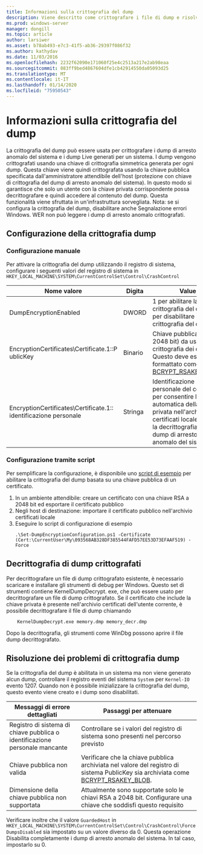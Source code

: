 ```yaml
---
title: Informazioni sulla crittografia del dump
description: Viene descritto come crittografare i file di dump e risolvere i problemi di crittografia.
ms.prod: windows-server
manager: dongill
ms.topic: article
author: larsiwer
ms.asset: b78ab493-e7c3-41f5-ab36-29397f086f32
ms.author: kathydav
ms.date: 11/03/2016
ms.openlocfilehash: 2232f62090e171060f25e4c2513a217e2ab98eaa
ms.sourcegitcommit: 083ff9bed4867604dfe1cb42914550da05093d25
ms.translationtype: MT
ms.contentlocale: it-IT
ms.lasthandoff: 01/14/2020
ms.locfileid: "75950543"
---
```

# <a name="about-dump-encryption"></a>Informazioni sulla crittografia del dump
La crittografia del dump può essere usata per crittografare i dump di arresto anomalo del sistema e i dump Live generati per un sistema. I dump vengono crittografati usando una chiave di crittografia simmetrica generata per ogni dump. Questa chiave viene quindi crittografata usando la chiave pubblica specificata dall'amministratore attendibile dell'host (protezione con chiave di crittografia del dump di arresto anomalo del sistema). In questo modo si garantisce che solo un utente con la chiave privata corrispondente possa decrittografare e quindi accedere al contenuto del dump. Questa funzionalità viene sfruttata in un'infrastruttura sorvegliata.
Nota: se si configura la crittografia del dump, disabilitare anche Segnalazione errori Windows. WER non può leggere i dump di arresto anomalo crittografati.

## <a name="configuring-dump-encryption"></a>Configurazione della crittografia dump
### <a name="manual-configuration"></a>Configurazione manuale
Per attivare la crittografia del dump utilizzando il registro di sistema, configurare i seguenti valori del registro di sistema in `HKEY_LOCAL_MACHINE\SYSTEM\CurrentControlSet\Control\CrashControl`

| Nome valore | Digita | Value |
| ---------- | ---- | ----- |
| DumpEncryptionEnabled | DWORD | 1 per abilitare la crittografia del dump, 0 per disabilitare la crittografia del dump |
| EncryptionCertificates\Certificate.1::P ublicKey | Binario | Chiave pubblica (RSA, 2048 bit) da usare per la crittografia dei dump. Questo deve essere formattato come [BCRYPT_RSAKEY_BLOB](https://msdn.microsoft.com/library/windows/desktop/aa375531(v=vs.85).aspx). |
| EncryptionCertificates\Certificate.1:: identificazione personale | Stringa | Identificazione personale del certificato per consentire la ricerca automatica della chiave privata nell'archivio certificati locale durante la decrittografia di un dump di arresto anomalo del sistema. |


### <a name="configuration-using-script"></a>Configurazione tramite script
Per semplificare la configurazione, è disponibile uno [script di esempio](https://github.com/Microsoft/Virtualization-Documentation/tree/live/hyperv-tools/DumpEncryption) per abilitare la crittografia del dump basata su una chiave pubblica di un certificato.

1. In un ambiente attendibile: creare un certificato con una chiave RSA a 2048 bit ed esportare il certificato pubblico
2. Negli host di destinazione: importare il certificato pubblico nell'archivio certificati locale
3. Eseguire lo script di configurazione di esempio 
    ```
    .\Set-DumpEncryptionConfiguration.ps1 -Certificate (Cert:\CurrentUser\My\093568AB328DF385544FAFD57EE53D73EFAAF519) -Force
    ```

## <a name="decrypting-encrypted-dumps"></a>Decrittografia di dump crittografati
Per decrittografare un file di dump crittografato esistente, è necessario scaricare e installare gli strumenti di debug per Windows. Questo set di strumenti contiene KernelDumpDecrypt. exe, che può essere usato per decrittografare un file di dump crittografato.
Se il certificato che include la chiave privata è presente nell'archivio certificati dell'utente corrente, è possibile decrittografare il file di dump chiamando

```
    KernelDumpDecrypt.exe memory.dmp memory_decr.dmp
```
Dopo la decrittografia, gli strumenti come WinDbg possono aprire il file dump decrittografato.

## <a name="troubleshooting-dump-encryption"></a>Risoluzione dei problemi di crittografia dump
Se la crittografia del dump è abilitata in un sistema ma non viene generato alcun dump, controllare il registro eventi del sistema `System` per `Kernel-IO` evento 1207. Quando non è possibile inizializzare la crittografia del dump, questo evento viene creato e i dump sono disabilitati.

| Messaggi di errore dettagliati | Passaggi per attenuare |
| ---------------------- | ----------------- |
| Registro di sistema di chiave pubblica o identificazione personale mancante | Controllare se i valori del registro di sistema sono presenti nel percorso previsto |
| Chiave pubblica non valida | Verificare che la chiave pubblica archiviata nel valore del registro di sistema PublicKey sia archiviata come [BCRYPT_RSAKEY_BLOB](https://msdn.microsoft.com/library/windows/desktop/aa375531(v=vs.85).aspx). |
| Dimensione della chiave pubblica non supportata | Attualmente sono supportate solo le chiavi RSA a 2048 bit. Configurare una chiave che soddisfi questo requisito |

Verificare inoltre che il valore `GuardedHost` in `HKEY_LOCAL_MACHINE\SYSTEM\CurrentControlSet\Control\CrashControl\ForceDumpsDisabled` sia impostato su un valore diverso da 0. Questa operazione Disabilita completamente i dump di arresto anomalo del sistema. In tal caso, impostarlo su 0.
